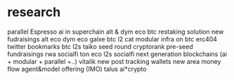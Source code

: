 # research
parallel
Espresso
ai in superchain 
alt & dym eco
btc restaking solution
new fudraisings
alt eco
dym eco
galxe
btc l2 cat
modular infra on btc
erc404
twitter bookmarks
btc l2s
taiko
seed round cryptorank
pre-seed fundraisings
rwa 
socialfi
ton eco
l2s socialfi
next generation blockchains (ai + modular + parallel +..)
vitalik new post
tracking wallets
new area money flow
agent&model offering (IMO) 
talus
ai*crypto

